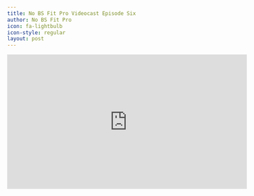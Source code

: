 ```yaml
---
title: No BS Fit Pro Videocast Episode Six
author: No BS Fit Pro
icon: fa-lightbulb
icon-style: regular
layout: post
---
```


<div class="video-container"><iframe width="560" height="315" src="https://www.youtube.com/embed/vs4mEYNwYCY" frameborder="0" allowfullscreen></iframe></div>

